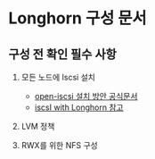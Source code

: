 # Longhorn 구성 문서
## 구성 전 확인 필수 사항
1. 모든 노드에 Iscsi 설치
    - [open-iscsi 설치 방안 공식문서](https://longhorn.io/docs/1.8.1/deploy/install/#installing-open-iscsi)
    - [iscsI with Longhorn 참고](../../iscsI_with_longhorn.md)

2. LVM 정책

3. RWX를 위한 NFS 구성